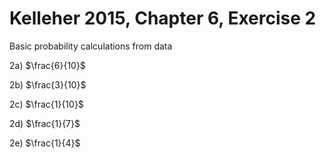 
# Kelleher 2015, Chapter 6, Exercise 2

Basic probability calculations from data

2a) $\frac{6}{10}$

2b) $\frac{3}{10}$

2c) $\frac{1}{10}$

2d) $\frac{1}{7}$

2e) $\frac{1}{4}$

